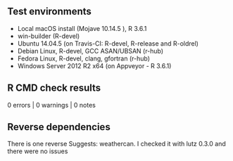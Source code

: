 ## Test environments
* Local macOS install (Mojave 10.14.5 ), R 3.6.1
* win-builder (R-devel)
* Ubuntu 14.04.5 (on Travis-CI: R-devel, R-release and R-oldrel)
* Debian Linux, R-devel, GCC ASAN/UBSAN (r-hub)
* Fedora Linux, R-devel, clang, gfortran (r-hub)
* Windows Server 2012 R2 x64 (on Appveyor - R 3.6.1)

## R CMD check results

0 errors | 0 warnings | 0 notes

## Reverse dependencies

There is one reverse Suggests: weathercan. I checked it with lutz 0.3.0 and 
there were no issues
